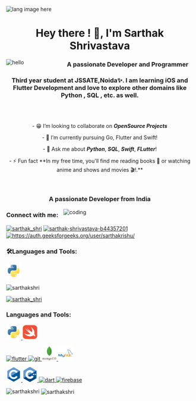<p align="left"><img width=5%%" src="https://github.com/alansmathew/alansmathew/raw/master/lang.gif" alt="lang image here" /></p>
<h1 align="center">Hey there ! 👋, I'm Sarthak Shrivastava </h1>
<img align="left" alt="hello" width="150" src="https://media3.giphy.com/media/R03zWv5p1oNSQd91EP/giphy.gif">
<h3 align="center">A passionate Developer and Programmer</h3>
<h3 align="center">Third year student at JSSATE,Noida✨. I am learning iOS and Flutter Development and love to explore other domains like Python , SQL , etc.  as well.</h3>

<br>
<br>
<p align="center">
  - 😁 I’m looking to collaborate on <b><i>OpenSource Projects</b></i>
</p><p align="center">
- 🌱 I’m currently pursuing Go, Flutter and Swift!
</p><p align="center">
- 💬 Ask me about <b><i>Python</b></i>, <b><i>SQL</b></i>, <b><i>Swift</b></i>, <b><i>FLutter</b></i>!
</p><p align="center">
- ⚡ Fun fact **In my free time, you'll find me reading books 📖 or watching anime and shows and movies 🎬!.**
</p>
<br>
<p align="center">
<h3 align="center">A passionate Developer from India</h3>  
</p>

<img align="right" alt="coding" width="350" src="https://media4.giphy.com/media/qgQUggAC3Pfv687qPC/giphy.gif">


<h3 align="left">Connect with me:</h3>
<p align="left">
<a href="https://twitter.com/sarthak_shri" target="blank"><img align="center" src="https://raw.githubusercontent.com/rahuldkjain/github-profile-readme-generator/master/src/images/icons/Social/twitter.svg" alt="sarthak_shri" height="30" width="40" /></a>
<a href="https://linkedin.com/in/sarthak-shrivastava-b44357201" target="blank"><img align="center" src="https://raw.githubusercontent.com/rahuldkjain/github-profile-readme-generator/master/src/images/icons/Social/linked-in-alt.svg" alt="sarthak-shrivastava-b44357201" height="30" width="40" /></a>
<a href="https://auth.geeksforgeeks.org/user/https://auth.geeksforgeeks.org/user/sarthakrishu/" target="blank"><img align="center" src="https://raw.githubusercontent.com/rahuldkjain/github-profile-readme-generator/master/src/images/icons/Social/geeks-for-geeks.svg" alt="https://auth.geeksforgeeks.org/user/sarthakrishu/" height="30" width="40" /></a>
</p>

  
  
<h3 align="left">🛠Languages and Tools:</h3>
<a href="https://www.python.org" target="_blank" rel="noreferrer"> <img src="https://raw.githubusercontent.com/devicons/devicon/master/icons/python/python-original.svg" alt="python" width="40" height="40"/> </a></p>


  


<p align="left"> <img src="https://komarev.com/ghpvc/?username=sarthakshri&label=Profile%20views&color=0e75b6&style=flat" alt="sarthakshri" /> </p>


<p align="left"> <a href="https://twitter.com/sarthak_shri" target="blank"><img src="https://img.shields.io/twitter/follow/sarthak_shri?logo=twitter&style=for-the-badge" alt="sarthak_shri" /></a> </p>



<h3 align="left">Languages and Tools:</h3>
 <a href="https://www.python.org" target="_blank" rel="noreferrer"> <img src="https://raw.githubusercontent.com/devicons/devicon/master/icons/python/python-original.svg" alt="python" width="40" height="40"/> </a> <a href="https://developer.apple.com/swift/" target="_blank" rel="noreferrer"> <img src="https://raw.githubusercontent.com/devicons/devicon/master/icons/swift/swift-original.svg" alt="swift" width="40" height="40"/> </a> </p><a href="https://flutter.dev" target="_blank" rel="noreferrer"> <img src="https://www.vectorlogo.zone/logos/flutterio/flutterio-icon.svg" alt="flutter" width="40" height="40"/> </a> <a href="https://git-scm.com/" target="_blank" rel="noreferrer"> <img src="https://www.vectorlogo.zone/logos/git-scm/git-scm-icon.svg" alt="git" width="40" height="40"/> </a> <a href="https://www.mongodb.com/" target="_blank" rel="noreferrer"> <img src="https://raw.githubusercontent.com/devicons/devicon/master/icons/mongodb/mongodb-original-wordmark.svg" alt="mongodb" width="40" height="40"/> </a> <a href="https://www.mysql.com/" target="_blank" rel="noreferrer"> <img src="https://raw.githubusercontent.com/devicons/devicon/master/icons/mysql/mysql-original-wordmark.svg" alt="mysql" width="40" height="40"/> </a> <p align="left"> <a href="https://www.cprogramming.com/" target="_blank" rel="noreferrer"> <img src="https://raw.githubusercontent.com/devicons/devicon/master/icons/c/c-original.svg" alt="c" width="40" height="40"/> </a> <a href="https://www.w3schools.com/cpp/" target="_blank" rel="noreferrer"> <img src="https://raw.githubusercontent.com/devicons/devicon/master/icons/cplusplus/cplusplus-original.svg" alt="cplusplus" width="40" height="40"/> </a> <a href="https://dart.dev" target="_blank" rel="noreferrer"> <img src="https://www.vectorlogo.zone/logos/dartlang/dartlang-icon.svg" alt="dart" width="40" height="40"/> </a> <a href="https://firebase.google.com/" target="_blank" rel="noreferrer"> <img src="https://www.vectorlogo.zone/logos/firebase/firebase-icon.svg" alt="firebase" width="40" height="40"/> </a> 
<p><img align="left" src="https://github-readme-stats.vercel.app/api/top-langs?username=sarthakshri&show_icons=true&locale=en&layout=compact" alt="sarthakshri" /></p>

<p>&nbsp;<img align="center" src="https://github-readme-stats.vercel.app/api?username=sarthakshri&show_icons=true&locale=en" alt="sarthakshri" /></p>


